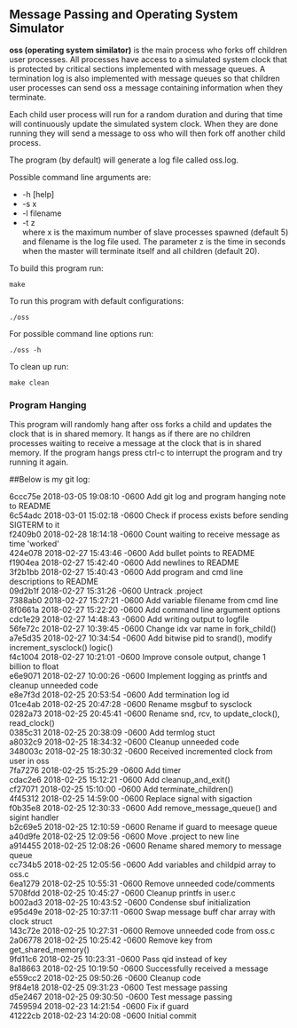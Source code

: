 ## Message Passing and Operating System Simulator

**oss (operating system similator)** is the main process who forks off children user processes. All processes have access to a simulated system clock that is protected by critical sections implemented with message queues. A termination log is also implemented with message queues so that children user processes can send oss a message containing information when they terminate.

Each child user process will run for a random duration and during that time will continuously update the simulated system clock. When they are done running they will send a message to oss who will then fork off another child process.

The program (by default) will generate a log file called oss.log.

Possible command line arguments are:  
- -h [help]  
- -s x  
- -l filename  
- -t z  
where x is the maximum number of slave processes spawned (default 5) and filename is the log file used. The parameter z is the time in seconds when the master will terminate itself and all children (default 20).

To build this program run:
```
make
```

To run this program with default configurations:
```    
./oss
```

For possible command line options run:
```    
./oss -h
```

To clean up run:
```
make clean
```

### Program Hanging
This program will randomly hang after oss forks a child and updates the clock that is in shared memory. It hangs as if there are no children processes waiting to receive a message at the clock that is in shared memory. If the program hangs press ctrl-c to interrupt the program and try running it again.  

##Below is my git log:

6ccc75e 2018-03-05 19:08:10 -0600 Add git log and program hanging note to README  
6c54adc 2018-03-01 15:02:18 -0600 Check if process exists before sending SIGTERM to it  
f2409b0 2018-02-28 18:14:18 -0600 Count waiting to receive message as time 'worked'  
424e078 2018-02-27 15:43:46 -0600 Add bullet points to README  
f1904ea 2018-02-27 15:42:40 -0600 Add newlines to README  
3f2b1bb 2018-02-27 15:40:43 -0600 Add program and cmd line descriptions to README  
09d2b1f 2018-02-27 15:31:26 -0600 Untrack .project  
7388ab0 2018-02-27 15:27:21 -0600 Add variable filename from cmd line  
8f0661a 2018-02-27 15:22:20 -0600 Add command line argument options  
cdc1e29 2018-02-27 14:48:43 -0600 Add writing output to logfile  
56fe72c 2018-02-27 10:39:45 -0600 Change idx var name in fork_child()  
a7e5d35 2018-02-27 10:34:54 -0600 Add bitwise pid to srand(), modify increment_sysclock() logic()  
f4c1004 2018-02-27 10:21:01 -0600 Improve console output, change 1 billion to float  
e6e9071 2018-02-27 10:00:26 -0600 Implement logging as printfs and cleanup unneeded code  
e8e7f3d 2018-02-25 20:53:54 -0600 Add termination log id  
01ce4ab 2018-02-25 20:47:28 -0600 Rename msgbuf to sysclock  
0282a73 2018-02-25 20:45:41 -0600 Rename snd, rcv, to update_clock(), read_clock()  
0385c31 2018-02-25 20:38:09 -0600 Add termlog stuct  
a8032c9 2018-02-25 18:34:32 -0600 Cleanup unneeded code  
348003c 2018-02-25 18:30:32 -0600 Received incremented clock from user in oss  
7fa7276 2018-02-25 15:25:29 -0600 Add timer  
cdac2e6 2018-02-25 15:12:21 -0600 Add cleanup_and_exit()  
cf27071 2018-02-25 15:10:00 -0600 Add terminate_children()  
4f45312 2018-02-25 14:59:00 -0600 Replace signal with sigaction  
f0b35e8 2018-02-25 12:30:33 -0600 Add remove_message_queue() and sigint handler  
b2c69e5 2018-02-25 12:10:59 -0600 Rename if guard to meesage queue  
a40d9fe 2018-02-25 12:09:56 -0600 Move .project to new line  
a914455 2018-02-25 12:08:26 -0600 Rename shared memory to message queue  
cc734b5 2018-02-25 12:05:56 -0600 Add variables and childpid array to oss.c  
6ea1279 2018-02-25 10:55:31 -0600 Remove unneeded code/comments  
5708fdd 2018-02-25 10:45:27 -0600 Cleanup printfs in user.c  
b002ad3 2018-02-25 10:43:52 -0600 Condense sbuf initialization  
e95d49e 2018-02-25 10:37:11 -0600 Swap message buff char array with clock struct  
143c72e 2018-02-25 10:27:31 -0600 Remove unneeded code from oss.c  
2a06778 2018-02-25 10:25:42 -0600 Remove key from get_shared_memory()  
9fd11c6 2018-02-25 10:23:31 -0600 Pass qid instead of key  
8a18663 2018-02-25 10:19:50 -0600 Successfully received a message  
e559cc2 2018-02-25 09:50:26 -0600 Cleanup code  
9f84e18 2018-02-25 09:31:23 -0600 Test message passing  
d5e2467 2018-02-25 09:30:50 -0600 Test message passing  
7459594 2018-02-23 14:21:54 -0600 Fix if guard  
41222cb 2018-02-23 14:20:08 -0600 Initial commit  
